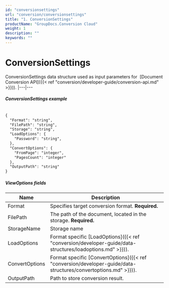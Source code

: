 ```yaml
---
id: "conversionsettings"
url: "conversion/conversionsettings"
title: "1. ConversionSettings"
productName: "GroupDocs.Conversion Cloud"
weight: 1
description: ""
keywords: ""
---
```


# ConversionSettings #

ConversionSettings data structure used as input parameters for  [Document Conversion API]({{< ref "conversion/developer-guide/conversion-api.md" >}})).
|---|---

##### ConversionSettings example #####

```html 

{
  "Format": "string",
  "FilePath": "string",
  "Storage": "string",
  "LoadOptions": {
    "Password": "string",
  },
  "ConvertOptions": {
    "FromPage": "integer",
    "PagesCount": "integer"
  },
  "OutputPath": "string"
}

 ```

##### ViewOptions fields #####

|Name|Description
|---|---
|Format|Specifies target conversion format. **Required.**
|FilePath|The path of the document, located in the storage. **Required.**
|StorageName|Storage name
|LoadOptions|Format specific  [LoadOptions]({{< ref "conversion/developer-guide/data-structures/loadoptions.md" >}})).
|ConvertOptions|Format specific  [ConvertOptions]({{< ref "conversion/developer-guide/data-structures/convertoptions.md" >}})).
|OutputPath|Path to store conversion result.


